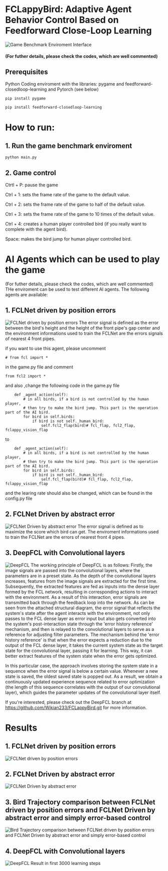 # FCLappyBird: Adaptive Agent Behavior Control Based on Feedforward Close-Loop Learning

![Game Benchmark Enviroment Interface](./Results/Game%20interfce.png)

#### (For futher details, please check the codes, which are well commented)

## Prerequisites
Python Coding enviroment with the libraries: pygame and feedforward-closedloop-learning and Pytorch (see below)

```
pip install pygame

pip install feedforward-closedloop-learning

```

# How to run:
## 1. Run the game benchmark enviroment
```
python main.py
```
## 2. Game control

Ctrtl + P: pause the game

Ctrl + 1: sets the frame rate of the game to the default value.

Ctrl + 2: sets the frame rate of the game to half of the default value.

Ctrl + 3: sets the frame rate of the game to 10 times of the default value.

Ctrl + 4: creates a human player controlled bird (if you really want to complete with the agent bird).

Space: makes the bird jump for human player controlled bird.

# AI Agents which can be used to play the game
(For futher details, please check the codes, which are well commented)
THe enviroment can be used to test different AI agents. The following agents are available:
## 1. FCLNet driven by position errors
![FCLNet driven by position errors](./Results/fcl1pe.png)
The error signal is defined as the error between the bird's height and the height of the front pipe's gap center
and the environment informations used to train the FCLNet are the errors signals of nearest 4 front pipes.   

if you want to use this agent, please uncomment
```
# from fcl import * 
```
in the game.py file and comment
```
from fcl2 import * 
```
and also ,change the following code in the game.py file
```
    def _agent_action(self):
        # in all birds, if a bird is not controlled by the human player,
        # then try to make the bird jump. This part is the operation part of the AI bird.
        for bird in self.birds:
            if bird is not self._human_bird:
                self.fcl2_flap(bird)# fcl_flap, fcl2_flap, fclappy_vision_flap
```
to
```
    def _agent_action(self):
        # in all birds, if a bird is not controlled by the human player,
        # then try to make the bird jump. This part is the operation part of the AI bird.
        for bird in self.birds:
            if bird is not self._human_bird:
                self.fcl_flap(bird)# fcl_flap, fcl2_flap, fclappy_vision_flap
```
and the learing rate should also be changed, which can be found in the config.py file


## 2. FCLNet Driven by abstract error
![FCLNet Driven by abstract error](./Results/fcl2ae.png)
The error signal is defined as to maximize the score which bird can get. 
The enviroment informations used to train the FCLNet are the errors of nearest front 4 pipes.

## 3. DeepFCL with Convolutional layers
![DeepFCL](./Results/DeepFCL.png)
The working principle of DeepFCL is as follows: Firstly, the image signals are passed into the convolutional layers, where the parameters are in a preset state. As the depth of the convolutional layers increases, features from the image signals are extracted for the first time. Subsequently, the extracted features are fed as inputs into the dense layer formed by the FCL network, resulting in corresponding actions to interact with the environment. As a result of this interaction, error signals are transmitted back through the feedback loop into the network. As can be seen from the attached structural diagram, the error signal that reflects the system's state after the agent interacts with the environment, not only passes to the FCL dense layer as error input but also gets converted into the system's post-interaction state through the 'error history reference' mechanism, and then is relayed to the convolutional layers to serve as a reference for adjusting filter parameters. The mechanism behind the 'error history reference' is that when the error expects a reduction due to the output of the FCL dense layer, it takes the current system state as the target state for the convolutional layer, passing it for learning. This way, it can better extract features of the system state when the error gets optimized. 

In this particular case, the approach involves storing the system state in a sequence when the error signal is below a certain value. Whenever a new state is saved, the oldest saved state is popped out. As a result, we obtain a continuously updated experience sequence related to error optimization (the length of this sequence correlates with the output of our convolutional layer), which guides the parameter updates of the convolutional layer itself. 

If you're interested, please check out the DeepFCL branch at https://github.com/Wikian233/FCLappyBird.git for more information.


# Results
## 1. FCLNet driven by position errors
![FCLNet driven by position errors](./Results/FCL.png)

## 2. FCLNet Driven by abstract error
![FCLNet Driven by abstract error](./Results/FCL2.png)

## 3. Bird Trajectory comparison between FCLNet driven by position errors and FCLNet Driven by abstract error and simply error-based control 
![Bird Trajectory comparison between FCLNet driven by position errors and FCLNet Driven by abstract error and simply error-based control](./Results/Trajectory.png)

## 4. DeepFCL with Convolutional layers
![DeepFCL Result in first 3000 learning steps ](./Results/DeepFCLresult.png)

